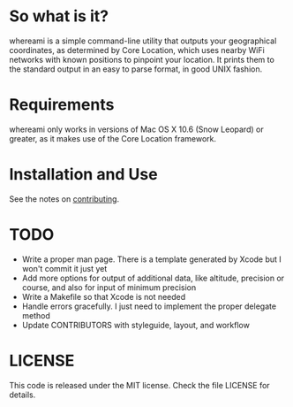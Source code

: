 So what is it?
==============

whereami is a simple command-line utility that outputs your geographical coordinates, as determined by Core Location, which uses nearby WiFi networks with known positions to pinpoint your location. It prints them to the standard output in an easy to parse format, in good UNIX fashion.


Requirements
============

whereami only works in versions of Mac OS X 10.6 (Snow Leopard) or greater, as it makes use of the Core Location framework.


Installation and Use
====================

See the notes on [contributing](CONTRIBUTORS.md).


TODO
====

* Write a proper man page. There is a template generated by Xcode but I won't commit it just yet
* Add more options for output of additional data, like altitude, precision or course, and also for input of minimum precision
* Write a Makefile so that Xcode is not needed
* Handle errors gracefully. I just need to implement the proper delegate method
* Update CONTRIBUTORS with styleguide, layout, and workflow


LICENSE
=======

This code is released under the MIT license. Check the file LICENSE for details.